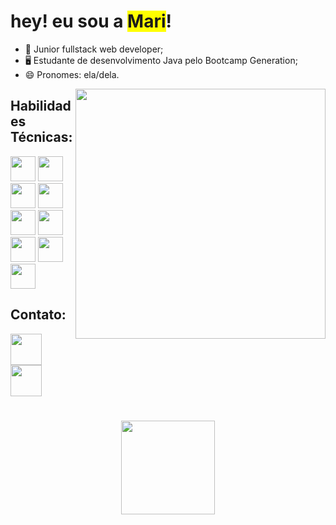 <h1> hey! eu sou a <span style="background-color: #FFFF00">Mari</span>!</h1>

- 🔭 Junior fullstack web developer;
- 🖥 Estudante de desenvolvimento Java pelo Bootcamp Generation;
- 😄 Pronomes: ela/dela.
<img align="right" height = "400" widht="400em" src=https://i.imgur.com/tIo4Jz7.png />
 <h2> Habilidades Técnicas: </h2>
 <div>
<link rel="stylesheet" href="https://cdn.jsdelivr.net/gh/devicons/devicon@v2.15.1/devicon.min.css">
<img height = "40em" src="https://cdn.jsdelivr.net/gh/devicons/devicon/icons/java/java-original.svg" />
<img height = "40em" src="https://cdn.jsdelivr.net/gh/devicons/devicon/icons/mysql/mysql-plain.svg" />
<img height = "40em" src="https://cdn.jsdelivr.net/gh/devicons/devicon/icons/spring/spring-original.svg" />
<img height = "40em" src="https://cdn.jsdelivr.net/gh/devicons/devicon/icons/react/react-original-wordmark.svg" />
<img height = "40em" src="https://cdn.jsdelivr.net/gh/devicons/devicon/icons/html5/html5-original-wordmark.svg" />
<img height = "40em" src="https://cdn.jsdelivr.net/gh/devicons/devicon/icons/css3/css3-original-wordmark.svg" />
<img height = "40em" src="https://cdn.jsdelivr.net/gh/devicons/devicon/icons/typescript/typescript-original.svg" />
<img height = "40em" src="https://cdn.jsdelivr.net/gh/devicons/devicon/icons/javascript/javascript-original.svg" />
<img height = "40em" src="https://cdn.jsdelivr.net/gh/devicons/devicon/icons/git/git-original.svg" />
</div>
<div align="left" justifyContent="center"> 
<h2> Contato:</h2>
<a href="https://linkedin.com/in/Marianadsm">
  <img height="50rem" widht="50rem" src="https://cdn-icons-png.flaticon.com/512/3536/3536505.png"/>
<a href = "mailto:mariana.dsm@hotmail.com">
  <img height="50rem" widht="50rem" src="https://cdn-icons-png.flaticon.com/512/3296/3296467.png">
 </div>
  <h1></h1>
<div align="center" >
 <img align="center" height="150em" widht="100em" src="https://github-readme-stats.vercel.app/api?username=Marianadsm&show_icons=true&theme=dracula&include_all_commits=true&count_private=true"/>
 
</div>




 
 
